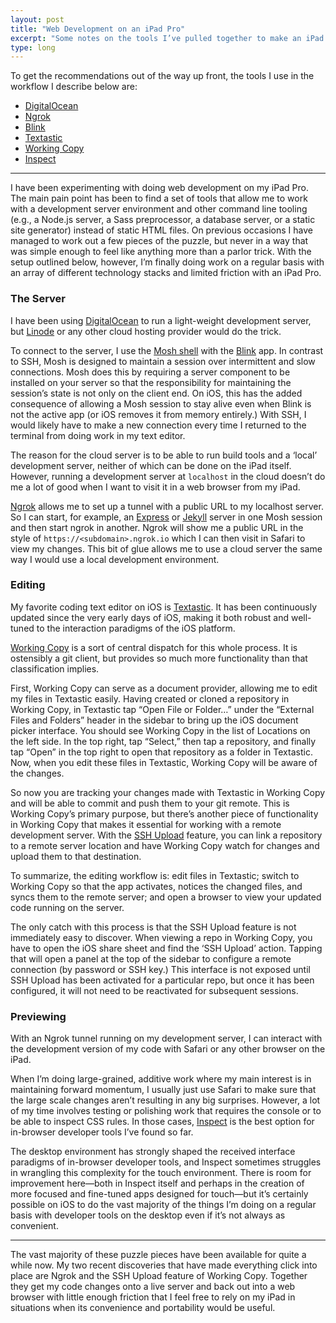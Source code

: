 ```yaml
---
layout: post
title: "Web Development on an iPad Pro"
excerpt: "Some notes on the tools I’ve pulled together to make an iPad a worthwhile web development machine"
type: long
---
```


To get the recommendations out of the way up front, the tools I use in the workflow I describe below are:

- [DigitalOcean][do]
- [Ngrok][ngrok]
- [Blink][blink]
- [Textastic][textastic]
- [Working Copy][workingcopy]
- [Inspect][inspect]

---

I have been experimenting with doing web development on my iPad Pro. The main pain point has been to find a set of tools that allow me to work with a development server environment and other command line tooling (e.g., a Node.js server, a Sass preprocessor, a database server, or a static site generator) instead of static HTML files. On previous occasions I have managed to work out a few pieces of the puzzle, but never in a way that was simple enough to feel like anything more than a parlor trick. With the setup outlined below, however, I’m finally doing work on a regular basis with an array of different technology stacks and limited friction with an iPad Pro.

### The Server

I have been using [DigitalOcean][do] to run a light-weight development server, but [Linode][linode] or any other cloud hosting provider would do the trick.

To connect to the server, I use the [Mosh shell][mosh] with the [Blink][blink] app. In contrast to SSH, Mosh is designed to maintain a session over intermittent and slow connections. Mosh does this by requiring a server component to be installed on your server so that the responsibility for maintaining the session’s state is not only on the client end. On iOS, this has the added consequence of allowing a Mosh session to stay alive even when Blink is not the active app (or iOS removes it from memory entirely.) With SSH, I would likely have to make a new connection every time I returned to the terminal from doing work in my text editor.

The reason for the cloud server is to be able to run build tools and a ‘local’ development server, neither of which can be done on the iPad itself. However, running a development server at `localhost` in the cloud doesn’t do me a lot of good when I want to visit it in a web browser from my iPad.

[Ngrok][ngrok] allows me to set up a tunnel with a public URL to my localhost server. So I can start, for example, an [Express][express] or [Jekyll][jekyll] server in one Mosh session and then start ngrok in another. Ngrok will show me a public URL in the style of  `https://<subdomain>.ngrok.io` which I can then visit in Safari to view my changes. This bit of glue allows me to use a cloud server the same way I would use a local development environment.

### Editing

My favorite coding text editor on iOS is [Textastic][textastic]. It has been continuously updated since the very early days of iOS, making it both robust and well-tuned to the interaction paradigms of the iOS platform.

[Working Copy][workingcopy] is a sort of central dispatch for this whole process. It is ostensibly a git client, but provides so much more functionality than that classification implies.

First, Working Copy can serve as a document provider, allowing me to edit my files in Textastic easily. Having created or cloned a repository in Working Copy, in Textastic tap “Open File or Folder…” under the “External Files and Folders” header in the sidebar to bring up the iOS document picker interface. You should see Working Copy in the list of Locations on the left side. In the top right, tap “Select,” then tap a repository, and finally tap “Open” in the top right to open that repository as a folder in Textastic. Now, when you edit these files in Textastic, Working Copy will be aware of the changes.

So now you are tracking your changes made with Textastic in Working Copy and will be able to commit and push them to your git remote. This is Working Copy’s primary purpose, but there’s another piece of functionality in Working Copy that makes it essential for working with a remote development server. With the [SSH Upload][sshupload] feature, you can link a repository to a remote server location and have Working Copy watch for changes and upload them to that destination.

To summarize, the editing workflow is: edit files in Textastic; switch to Working Copy so that the app activates, notices the changed files, and syncs them to the remote server; and open a browser to view your updated code running on the server.

The only catch with this process is that the SSH Upload feature is not immediately easy to discover. When viewing a repo in Working Copy, you have to open the iOS share sheet and find the ‘SSH Upload’ action. Tapping that will open a panel at the top of the sidebar to configure a remote connection (by password or SSH key.) This interface is not exposed until SSH Upload has been activated for a particular repo, but once it has been configured, it will not need to be reactivated for subsequent sessions.

### Previewing

With an Ngrok tunnel running on my development server, I can interact with the development version of my code with Safari or any other browser on the iPad.

When I’m doing large-grained, additive work where my main interest is in maintaining forward momentum, I usually just use Safari to make sure that the large scale changes aren’t resulting in any big surprises. However, a lot of my time involves testing or polishing work that requires the console or to be able to inspect CSS rules. In those cases, [Inspect][inspect] is the best option for in-browser developer tools I’ve found so far.

The desktop environment has strongly shaped the received interface paradigms of in-browser developer tools, and Inspect sometimes struggles in wrangling this complexity for the touch environment. There is room for improvement here—both in Inspect itself and perhaps in the creation of more focused and fine-tuned apps designed for touch—but it’s certainly possible on iOS to do the vast majority of the things I’m doing on a regular basis with developer tools on the desktop even if it’s not always as convenient.

---

The vast majority of these puzzle pieces have been available for quite a while now. My two recent discoveries that have made everything click into place are Ngrok and the SSH Upload feature of Working Copy. Together they get my code changes onto a live server and back out into a web browser with little enough friction that I feel free to rely on my iPad in situations when its convenience and portability would be useful.


[do]: https://m.do.co/c/f771f7c968c9
[linode]: https://linode.com
[blink]: https://www.blink.sh
[mosh]: https://en.m.wikipedia.org/wiki/Mosh_(software)
[ngrok]: https://ngrok.com
[inspect]: https://apps.pdyn.net/inspect/
[workingcopy]: https://workingcopyapp.com
[textastic]: https://www.textasticapp.com
[express]: https://expressjs.com
[jekyll]: https://jekyllrb.com
[sshupload]: https://workingcopyapp.com/manual/ssh-upload